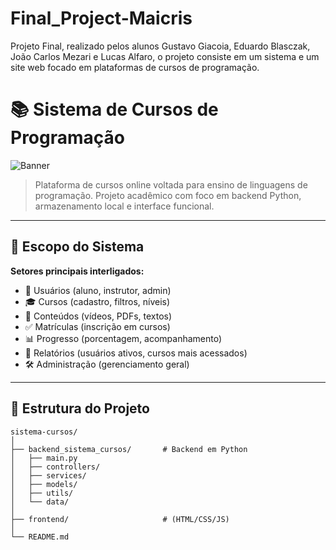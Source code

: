 # Final_Project-Maicris
Projeto Final, realizado pelos alunos Gustavo Giacoia, Eduardo Blasczak, João Carlos Mezari e Lucas Alfaro, o projeto consiste em um sistema e um site web focado em plataformas de cursos de programação.


# 📚 Sistema de Cursos de Programação

![Banner](https://media.giphy.com/media/dWesBcTLavkZuG35MI/giphy.gif)

> Plataforma de cursos online voltada para ensino de linguagens de programação. Projeto acadêmico com foco em backend Python, armazenamento local e interface funcional.

---

## 🧠 **Escopo do Sistema**

**Setores principais interligados:**

- 👤 Usuários (aluno, instrutor, admin)
- 🎓 Cursos (cadastro, filtros, níveis)
- 📂 Conteúdos (vídeos, PDFs, textos)
- ✅ Matrículas (inscrição em cursos)
- 📊 Progresso (porcentagem, acompanhamento)
- 🧾 Relatórios (usuários ativos, cursos mais acessados)
- 🛠 Administração (gerenciamento geral)

---

## 📁 Estrutura do Projeto

```plaintext
sistema-cursos/
│
├── backend_sistema_cursos/       # Backend em Python
│   ├── main.py
│   ├── controllers/
│   ├── services/
│   ├── models/
│   ├── utils/
│   └── data/
│
├── frontend/                     # (HTML/CSS/JS)
│
└── README.md
